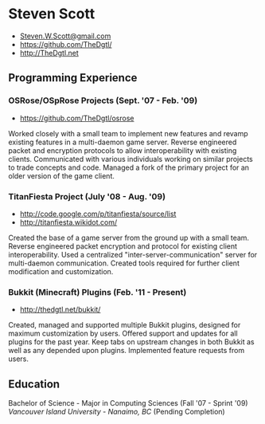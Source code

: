 # Steven Scott #
* Steven.W.Scott@gmail.com
* https://github.com/TheDgtl/
* http://TheDgtl.net

## Programming Experience ##
### OSRose/OSpRose Projects (Sept. '07 - Feb. '09)
* https://github.com/TheDgtl/osrose

Worked closely with a small team to implement new features and revamp existing features in a multi-daemon game server. Reverse engineered packet and encryption protocols to allow interoperability with existing clients. Communicated with various individuals working on similar projects to trade concepts and code. Managed a fork of the primary project for an older version of the game client.

### TitanFiesta Project (July '08 - Aug. '09)
* http://code.google.com/p/titanfiesta/source/list
* http://titanfiesta.wikidot.com/

Created the base of a game server from the ground up with a small team. Reverse engineered packet encryption and protocol for existing client interoperability. Used a centralized "inter-server-communication" server for multi-daemon communication. Created tools required for further client modification and customization.

### Bukkit (Minecraft) Plugins (Feb. '11 - Present)
* http://thedgtl.net/bukkit/

Created, managed and supported multiple Bukkit plugins, designed for maximum customization by users. Offered support and updates for all plugins for the past year. Keep tabs on upstream changes in both Bukkit as well as any depended upon plugins. Implemented feature requests from users.

## Education
Bachelor of Science - Major in Computing Sciences (Fall '07 - Sprint '09)<br>
*Vancouver Island University - Nanaimo, BC* (Pending Completion)